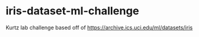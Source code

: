 # iris-dataset-ml-challenge
Kurtz lab challenge based off of https://archive.ics.uci.edu/ml/datasets/iris
